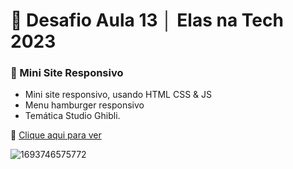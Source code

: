 # 💼 Desafio Aula 13 │ Elas na Tech 2023
### 💼 Mini Site Responsivo

- Mini site responsivo, usando HTML CSS & JS
- Menu hamburger responsivo
- Temática Studio Ghibli.

💙 [Clique aqui para ver](https://desafio-aula13-leticiauemura.netlify.app/)

![1693746575772](https://github.com/leticiaharumi/desafio-aula13-elasnatech2023/assets/80927546/ce55c9e7-5ac0-482d-ac1d-135d90bf861f)
